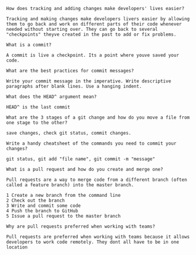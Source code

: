 
    How does tracking and adding changes make developers' lives easier?

    Tracking and making changes make developers livers easier by allowing them to go back and work on different parts of their code whenever needed without starting over. They can go back to several "checkpoints" theyve created in the past to add or fix problems.

    What is a commit?

    A commit is live a checkpoint. Its a point where youve saved your code.

    What are the best practices for commit messages?

    Write your commit message in the imperative. Write descriptive paragraphs after blank lines. Use a hanging indent.

    What does the HEAD^ argument mean?

    HEAD^ is the last commit

    What are the 3 stages of a git change and how do you move a file from one stage to the other?

    save changes, check git status, commit changes.

    Write a handy cheatsheet of the commands you need to commit your changes?

    git status, git add "file name", git commit -m "message"

    What is a pull request and how do you create and merge one?

    Pull requests are a way to merge code from a different branch (often called a feature branch) into the master branch.

    1 Create a new branch from the command line
    2 Check out the branch
    3 Write and commit some code
    4 Push the branch to GitHub
    5 Issue a pull request to the master branch

    Why are pull requests preferred when working with teams?

    Pull requests are preferred when working with teams because it allows developers to work code remotely. They dont all have to be in one location
